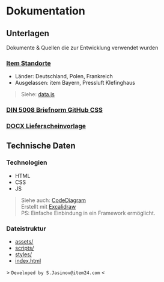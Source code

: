 # Dokumentation


## Unterlagen

Dokumente & Quellen die zur Entwicklung verwendet wurden

### [Item Standorte](https://de.item24.com/unternehmen/vertriebspartner/)

- Länder: Deutschland, Polen, Frankreich
- Ausgelassen: item Bayern, Pressluft Klefinghaus

> Siehe: [data.js](./scripts/data.js) <br>

### [DIN 5008 Briefnorm GitHub CSS](https://github.com/Xiphe/din-5008-css/blob/master/index.html)

### [DOCX Lieferscheinvorlage](./assets/LieferscheinVorlage.docx)


## Technische Daten

### Technologien

- HTML
- CSS
- JS

> Siehe auch: [CodeDiagram](./assets/CodeDiagram.svg) <br>
> Erstellt mit [Excalidraw](https://excalidraw.com/) <br>
> PS: Einfache Einbindung in ein Framework ermöglicht. <br>

### Dateistruktur

- [assets/](./assets/)
- [scripts/](./scripts/)
- [styles/](./styles/)
- [index.html](./index.html)


\> `Developed by S.Jasinov@item24.com` \<

